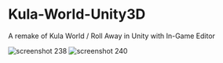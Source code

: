 # Kula-World-Unity3D
A remake of Kula World / Roll Away in Unity with In-Game Editor

![screenshot 238](https://cloud.githubusercontent.com/assets/1466920/12696146/b7146a4a-c762-11e5-96e7-6b55fce907da.png)
![screenshot 240](https://cloud.githubusercontent.com/assets/1466920/12696202/487040ee-c764-11e5-81fb-e14c96bc66af.png)


